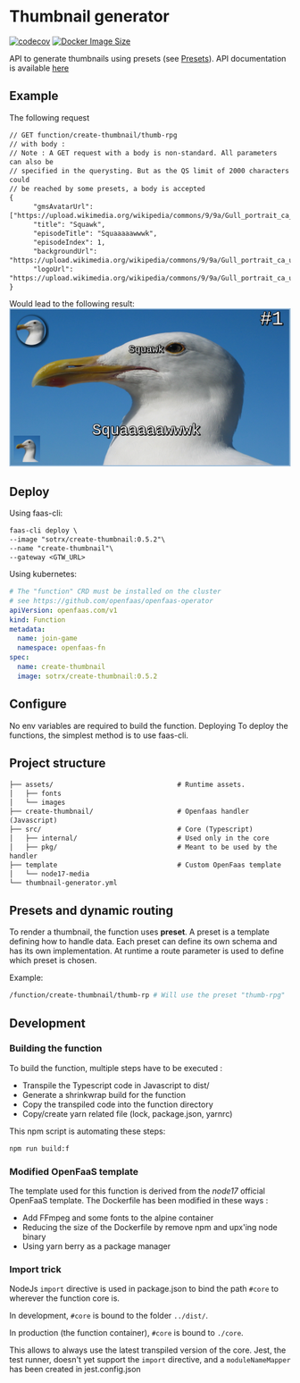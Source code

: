# Thumbnail generator
[![codecov](https://codecov.io/gh/SoTrxII/thumbnail-generator/branch/master/graph/badge.svg?token=GXIJLNIW7S)](https://codecov.io/gh/SoTrxII/thumbnail-generator)
[![Docker Image Size](https://badgen.net/docker/size/sotrx/create-thumbnail/0.5.2?icon=docker&label=create-thumbnail)](https://hub.docker.com/r/sotrx/create-thumbnail/)

API to generate thumbnails using presets (see [Presets](#presets)).
API documentation is available [here](https://sotrxii.github.io/thumbnail-generator)

## Example 
The following request 
```json5
// GET function/create-thumbnail/thumb-rpg
// with body :
// Note : A GET request with a body is non-standard. All parameters can also be
// specified in the querysting. But as the QS limit of 2000 characters could
// be reached by some presets, a body is accepted
{
      "gmsAvatarUrl": ["https://upload.wikimedia.org/wikipedia/commons/9/9a/Gull_portrait_ca_usa.jpg"],
      "title": "Squawk",
      "episodeTitle": "Squaaaaawwwk",
      "episodeIndex": 1,
      "backgroundUrl": "https://upload.wikimedia.org/wikipedia/commons/9/9a/Gull_portrait_ca_usa.jpg",
      "logoUrl": "https://upload.wikimedia.org/wikipedia/commons/9/9a/Gull_portrait_ca_usa.jpg"
}
```
Would lead to the following result:
![](src/assets/images/sample-rpg-thumbnail.png)

## Deploy
Using faas-cli:
```shell 
faas-cli deploy \
--image "sotrx/create-thumbnail:0.5.2"\
--name "create-thumbnail"\
--gateway <GTW_URL>
```

Using kubernetes:

```yml
# The "function" CRD must be installed on the cluster
# see https://github.com/openfaas/openfaas-operator
apiVersion: openfaas.com/v1
kind: Function
metadata:
  name: join-game
  namespace: openfaas-fn
spec:
  name: create-thumbnail
  image: sotrx/create-thumbnail:0.5.2
```

## Configure

No env variables are required to build the function.
Deploying
To deploy the functions, the simplest method is to use faas-cli.



## Project structure
```shell
├── assets/                               # Runtime assets.
│   ├── fonts
│   └── images
├── create-thumbnail/                     # Openfaas handler (Javascript)
├── src/                                  # Core (Typescript)
│   ├── internal/                         # Used only in the core
│   ├── pkg/                              # Meant to be used by the handler
├── template                              # Custom OpenFaas template
│   └── node17-media
└── thumbnail-generator.yml
```


## Presets and dynamic routing
To render a thumbnail, the function uses **preset**. A preset is a template defining how to handle data.
Each preset can define its own schema and has its own implementation.
At runtime a route parameter is used to define which preset is chosen.

Example:

````sh
/function/create-thumbnail/thumb-rp # Will use the preset "thumb-rpg"
````


## Development

###  Building the function


To build the function, multiple steps have to be executed :
- Transpile the Typescript code in Javascript to dist/
- Generate a shrinkwrap build for the function
- Copy the transpiled code into the function directory
- Copy/create yarn related file (lock, package.json, yarnrc)

This npm script is automating these steps:
```sh 
npm run build:f
```

### Modified OpenFaaS template

The template used for this function is derived from the *node17* official OpenFaaS template.
The Dockerfile has been modified in these ways :
- Add FFmpeg and some fonts to the alpine container
- Reducing the size of the Dockerfile by remove npm and upx'ing node binary
- Using yarn berry as a package manager

### Import trick

NodeJs `import` directive is used in package.json to bind the path `#core` to wherever the function core is.

In development, `#core` is bound to the folder `../dist/`.

In production (the function container), `#core` is bound to `./core`.

This allows to always use the latest transpiled version of the core. 
Jest, the test runner, doesn't yet support the `import` directive, and a `moduleNameMapper` has been created in jest.config.json
